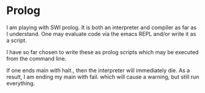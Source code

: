 # Prolog

I am playing with SWI prolog.
It is both an interpreter and compiler as far as I understand.
One may evaluate code via the emacs REPL and/or write it as a script.

I have so far chosen to write these as prolog scripts which may be executed from the command line.

If one ends main with halt., then the interpreter will immediately die.
As a result, I am ending my main with fail. which will cause a warning, but still run everything.
